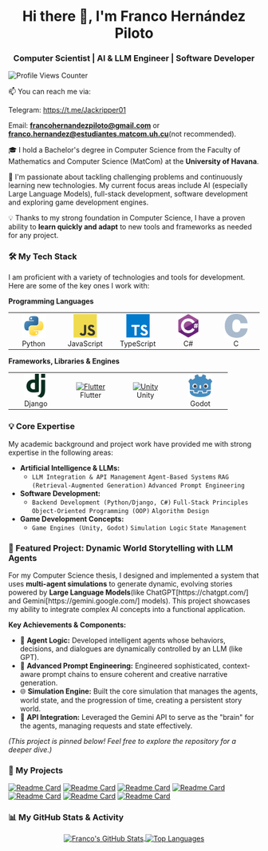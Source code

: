 <h1 align="center">Hi there 👋, I'm Franco Hernández Piloto</h1>
<h3 align="center">Computer Scientist | AI & LLM Engineer | Software Developer</h3>

<!-- Optional: Replace this comment with an <img> tag for your own banner if you like -->
<!-- Example: <img width="100%" src="YOUR_BANNER_URL_HERE" alt="Banner" /> -->

<p align="left">
  <!-- Replace 'your-github-username' with your actual GitHub username -->
  <img src="https://komarev.com/ghpvc/?username=your-github-username&label=Profile%20Views&color=0e75b6&style=flat" alt="Profile Views Counter"/>
</p>

📫 You can reach me via:

Telegram: https://t.me/Jackripper01

Email: **francohernandezpiloto@gmail.com** or **franco.hernandez@estudiantes.matcom.uh.cu**(not recommended).

🎓 I hold a Bachelor's degree in Computer Science from the Faculty of Mathematics and Computer Science (MatCom) at the **University of Havana**.

🌱 I'm passionate about tackling challenging problems and continuously learning new technologies. My current focus areas include AI (especially Large Language Models), full-stack development, software development and exploring game development engines.

💡 Thanks to my strong foundation in Computer Science, I have a proven ability to **learn quickly and adapt** to new tools and frameworks as needed for any project.

<!-- Optional: Add a fun GIF here if you like! -->
<!-- Example: <img src="YOUR_GIF_URL_HERE" alt="Coding GIF" width="300px" /> -->

<h3 align="left">🛠️ My Tech Stack</h3>
<p>I am proficient with a variety of technologies and tools for development. Here are some of the key ones I work with:</p>

**Programming Languages**
<table>
  <tr>
    <td align="center" width="96">
      <a href="https://www.python.org" target="_blank" rel="noreferrer">
        <img src="https://raw.githubusercontent.com/devicons/devicon/master/icons/python/python-original.svg" width="48" height="48" alt="Python" />
      </a>
      <br>Python
    </td>
    <td align="center" width="96">
      <a href="https://developer.mozilla.org/en-US/docs/Web/JavaScript" target="_blank" rel="noreferrer">
        <img src="https://raw.githubusercontent.com/devicons/devicon/master/icons/javascript/javascript-original.svg" width="48" height="48" alt="JavaScript" />
      </a>
      <br>JavaScript
    </td>
    <td align="center" width="96">
      <a href="https://www.typescriptlang.org/" target="_blank" rel="noreferrer">
        <img src="https://raw.githubusercontent.com/devicons/devicon/master/icons/typescript/typescript-original.svg" width="48" height="48" alt="TypeScript" />
      </a>
      <br>TypeScript
    </td>
    <td align="center" width="96">
      <a href="https://dotnet.microsoft.com/apps/aspnet/web-apps/csharp" target="_blank" rel="noreferrer">
        <img src="https://raw.githubusercontent.com/devicons/devicon/master/icons/csharp/csharp-original.svg" width="48" height="48" alt="C#" />
      </a>
      <br>C#
    </td>
     <td align="center" width="96">
      <a href="https://en.wikipedia.org/wiki/C_(programming_language)" target="_blank" rel="noreferrer">
        <img src="https://raw.githubusercontent.com/devicons/devicon/master/icons/c/c-original.svg" width="48" height="48" alt="C" />
      </a>
      <br>C
    </td>
  </tr>
</table>

**Frameworks, Libraries & Engines**
<table>
  <tr>
    <td align="center" width="96">
      <a href="https://www.djangoproject.com/" target="_blank" rel="noreferrer">
        <img src="https://raw.githubusercontent.com/devicons/devicon/master/icons/django/django-plain.svg" width="48" height="48" alt="Django" />
      </a>
      <br>Django
    </td>
    <td align="center" width="96">
      <a href="https://flutter.dev" target="_blank" rel="noreferrer">
        <img src="https://www.vectorlogo.zone/logos/flutterio/flutterio-icon.svg" width="48" height="48" alt="Flutter" />
      </a>
      <br>Flutter
    </td>
    <td align="center" width="96">
      <a href="https://unity.com/" target="_blank" rel="noreferrer">
        <img src="https://www.vectorlogo.zone/logos/unity3d/unity3d-icon.svg" width="48" height="48" alt="Unity" />
      </a>
      <br>Unity
    </td>
    <td align="center" width="96">
      <a href="https://godotengine.org/" target="_blank" rel="noreferrer">
        <img src="https://raw.githubusercontent.com/devicons/devicon/master/icons/godot/godot-original.svg" width="48" height="48" alt="Godot" />
      </a>
      <br>Godot
    </td>
  </tr>
</table>

<h3 align="left">💡 Core Expertise</h3>

<p>My academic background and project work have provided me with strong expertise in the following areas:</p>

- **Artificial Intelligence & LLMs:**
  - `LLM Integration & API Management` `Agent-Based Systems` `RAG (Retrieval-Augmented Generation)` `Advanced Prompt Engineering`
- **Software Development:**
  - `Backend Development (Python/Django, C#)` `Full-Stack Principles` `Object-Oriented Programming (OOP)` `Algorithm Design`
- **Game Development Concepts:**
  - `Game Engines (Unity, Godot)` `Simulation Logic` `State Management`


<h3 align="left">🚀 Featured Project: Dynamic World Storytelling with LLM Agents</h3>

<p>
  For my Computer Science thesis, I designed and implemented a system that uses <strong>multi-agent simulations</strong> to generate dynamic, evolving stories powered by <strong>Large Language Models</strong>(like ChatGPT[https://chatgpt.com/] and Gemini[https://gemini.google.com/] models). This project showcases my ability to integrate complex AI concepts into a functional application.
</p>

**Key Achievements & Components:**
<ul>
  <li>🧠 <strong>Agent Logic:</strong> Developed intelligent agents whose behaviors, decisions, and dialogues are dynamically controlled by an LLM (like GPT).</li>
  <li>💬 <strong>Advanced Prompt Engineering:</strong> Engineered sophisticated, context-aware prompt chains to ensure coherent and creative narrative generation.</li>
  <li>🌐 <strong>Simulation Engine:</strong> Built the core simulation that manages the agents, world state, and the progression of time, creating a persistent story world.</li>
  <li>🔗 <strong>API Integration:</strong> Leveraged the Gemini API to serve as the "brain" for the agents, managing requests and state effectively.</li>
</ul>
<p><em>(This project is pinned below! Feel free to explore the repository for a deeper dive.)</em></p>

<h3 align="left">🚀 My Projects</h3>

<!-- 
Here's where you can list your projects! 
You can simply list them with links, or use more advanced methods.

**Simple List Example:**
*   **[Project Name 1](https://github.com/your-github-username/project-repo-1):** A brief description of what this project does. Built with [Tech Stack].
*   **[Project Name 2](https://github.com/your-github-username/project-repo-2):** Another cool project focusing on [Key Feature]. Uses [Language/Framework].

**Using GitHub Readme Stats Project Pins (Recommended for stats):**
Check out: https://github.com/anuraghazra/github-readme-stats#github-extra-pins
You can generate code like this (replace values):
[![Readme Card](https://github-readme-stats.vercel.app/api/pin/?username=your-github-username&repo=your-repo-name&theme=radical)](https://github.com/your-github-username/your-repo-name)

Add your project links and descriptions below this comment.
-->
[![Readme Card](https://github-readme-stats.vercel.app/api/pin/?username=JackRipper01&repo=Dynamic-World-Story-using-LLM-Agent-Based-Simulation&theme=radical&hide_border=true)](https://github.com/JackRipper01/Dynamic-World-Story-using-LLM-Agent-Based-Simulation)
  [![Readme Card](https://github-readme-stats.vercel.app/api/pin/?username=JackRipper01&repo=Information-Retrieval-System-2024&theme=radical&hide_border=true)](https://github.com/JackRipper01/Information-Retrieval-System-2024)
  [![Readme Card](https://github-readme-stats.vercel.app/api/pin/?username=JackRipper01&repo=Decentralizated-FTP-Server&theme=radical&hide_border=true)](https://github.com/JackRipper01/Decentralizated-FTP-Server)
  [![Readme Card](https://github-readme-stats.vercel.app/api/pin/?username=JackRipper01&repo=Compiler-Development&theme=radical&hide_border=true)](https://github.com/JackRipper01/Compiler-Development)
  [![Readme Card](https://github-readme-stats.vercel.app/api/pin/?username=JackRipper01&repo=HTTP-Protocol-Client-Implementation-from-Scratch&theme=radical&hide_border=true)](https://github.com/JackRipper01/HTTP-Protocol-Client-Implementation-from-Scratch)
  [![Readme Card](https://github-readme-stats.vercel.app/api/pin/?username=JackRipper01&repo=yugioh_tournament&theme=radical&hide_border=true)](https://github.com/JackRipper01/yugioh_tournament)
  [![Readme Card](https://github-readme-stats.vercel.app/api/pin/?username=JackRipper01&repo=PDF-to-TXT&theme=radical&hide_border=true)](https://github.com/JackRipper01/PDF-to-TXT)

<h3 align="left">📊 My GitHub Stats & Activity</h3>

<p align="center">
  <!-- GitHub Stats Card -->
  <a href="https://github.com/anuraghazra/github-readme-stats">
    <img align="center" src="https://github-readme-stats.vercel.app/api?username=JackRipper01&show_icons=true&locale=en&theme=radical&include_all_commits=true&count_private=true" alt="Franco's GitHub Stats" />
  </a>
  <!-- Top Languages Card -->
  <a href="https://github.com/anuraghazra/github-readme-stats">
    <img align="center" src="https://github-readme-stats.vercel.app/api/top-langs?username=JackRipper01&show_icons=true&locale=en&layout=compact&theme=radical" alt="Top Languages" />
  </a>
</p>

<!-- Optional: Add links to other profiles like LinkedIn -->
<!-- <h3 align="left">Connect with me:</h3>
<p align="left">
<a href="https://linkedin.com/in/your-linkedin-profile" target="blank"><img align="center" src="https://raw.githubusercontent.com/rahuldkjain/github-profile-readme-generator/master/src/images/icons/Social/linked-in-alt.svg" alt="your-linkedin-profile" height="30" width="40" /></a>
</p> -->
